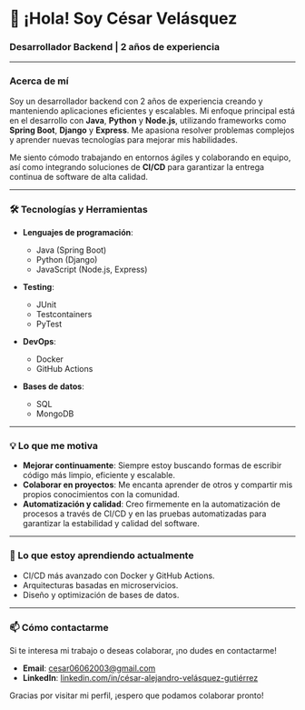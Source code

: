 # 👋 ¡Hola! Soy César Velásquez

### Desarrollador Backend | 2 años de experiencia

---

### Acerca de mí

Soy un desarrollador backend con 2 años de experiencia creando y manteniendo aplicaciones eficientes y escalables. Mi enfoque principal está en el desarrollo con **Java**, **Python** y **Node.js**, utilizando frameworks como **Spring Boot**, **Django** y **Express**. Me apasiona resolver problemas complejos y aprender nuevas tecnologías para mejorar mis habilidades.

Me siento cómodo trabajando en entornos ágiles y colaborando en equipo, así como integrando soluciones de **CI/CD** para garantizar la entrega continua de software de alta calidad.

---

### 🛠️ Tecnologías y Herramientas

- **Lenguajes de programación**:
  - Java (Spring Boot)
  - Python (Django)
  - JavaScript (Node.js, Express)

- **Testing**:
  - JUnit
  - Testcontainers
  - PyTest

- **DevOps**:
  - Docker
  - GitHub Actions

- **Bases de datos**:
  - SQL
  - MongoDB

---

### 💡 Lo que me motiva
- **Mejorar continuamente**: Siempre estoy buscando formas de escribir código más limpio, eficiente y escalable.
- **Colaborar en proyectos**: Me encanta aprender de otros y compartir mis propios conocimientos con la comunidad.
- **Automatización y calidad**: Creo firmemente en la automatización de procesos a través de CI/CD y en las pruebas automatizadas para garantizar la estabilidad y calidad del software.

---

### 🌱 Lo que estoy aprendiendo actualmente

- CI/CD más avanzado con Docker y GitHub Actions.
- Arquitecturas basadas en microservicios.
- Diseño y optimización de bases de datos.

---

### 📫 Cómo contactarme

Si te interesa mi trabajo o deseas colaborar, ¡no dudes en contactarme!  
- **Email**: [cesar06062003@gmail.com](cesar06062003@gmail.com)
- **LinkedIn**: [linkedin.com/in/césar-alejandro-velásquez-gutiérrez](https://www.linkedin.com/in/césar-alejandro-velásquez-gutiérrez/)

Gracias por visitar mi perfil, ¡espero que podamos colaborar pronto!
